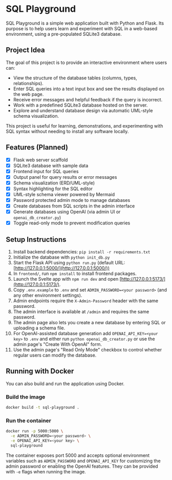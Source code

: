 # SQL Playground

SQL Playground is a simple web application built with Python and Flask. Its purpose is to help users learn and experiment with SQL in a web-based environment, using a pre-populated SQLite3 database.

## Project Idea

The goal of this project is to provide an interactive environment where users can:

* View the structure of the database tables (columns, types, relationships).
* Enter SQL queries into a text input box and see the results displayed on the web page.
* Receive error messages and helpful feedback if the query is incorrect.
* Work with a predefined SQLite3 database hosted on the server.
* Explore and understand database design via automatic UML-style schema visualization.

This project is useful for learning, demonstrations, and experimenting with SQL syntax without needing to install any software locally.

## Features (Planned)

* [x] Flask web server scaffold
* [x] SQLite3 database with sample data
* [x] Frontend input for SQL queries
* [x] Output panel for query results or error messages
* [x] Schema visualization (ERD/UML-style)
* [x] Syntax highlighting for the SQL editor
* [x] UML-style schema viewer powered by Mermaid
* [x] Password protected admin mode to manage databases
* [x] Create databases from SQL scripts in the admin interface
* [x] Generate databases using OpenAI (via admin UI or `openai_db_creator.py`)
* [x] Toggle read-only mode to prevent modification queries

## Setup Instructions

1. Install backend dependencies: `pip install -r requirements.txt`
2. Initialize the database with `python init_db.py`
3. Start the Flask API using `python run.py` (default URL: [http://127.0.0.1:5000/](http://127.0.0.1:5000/))
4. In `frontend/`, run `npm install` to install frontend packages.
5. Launch the Svelte app with `npm run dev` and open [http://127.0.0.1:5173/](http://127.0.0.1:5173/).
6. Copy `.env.example` to `.env` and set `ADMIN_PASSWORD=<your password>` (and any other environment settings).
7. Admin endpoints require the `X-Admin-Password` header with the same password.
8. The admin interface is available at `/admin` and requires the same password.
9. The admin page also lets you create a new database by entering SQL or uploading a schema file.
10. For OpenAI-assisted database generation add `OPENAI_API_KEY=<your key>` to `.env` and either run `python openai_db_creator.py` or use the admin page's "Create With OpenAI" form.
11. Use the admin page's "Read Only Mode" checkbox to control whether regular users can modify the database.

## Running with Docker

You can also build and run the application using Docker.

### Build the image

```bash
docker build -t sql-playground .
```

### Run the container


```bash
docker run -p 5000:5000 \
  -e ADMIN_PASSWORD=<your password> \
  -e OPENAI_API_KEY=<your key> \
  sql-playground
```

The container exposes port 5000 and accepts optional environment variables such as `ADMIN_PASSWORD` and `OPENAI_API_KEY` for customizing the admin password or enabling the OpenAI features. They can be provided with `-e` flags when running the image.
